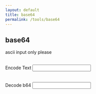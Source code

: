 ```yaml
---
layout: default
title: base64
permalink: /tools/base64
---
```


<script type="text/javascript" src="/scripts/b64.js"></script>

## base64

<p>ascii input only please</p>
<br>
<label for="decInput">Encode Text</label>
<input type="text" id="decInput" onkeyup="b64Encode()" onkeydown="b64Encode()" onchange="b64Encode()">
<br>
<span id="enc"></span>
<br>
<br>
<label for="encInput">Decode b64</label>
<input type="text" id="encInput" onkeyup="b64Decode()" onkeydown="b64Decode()" onchange="b64Decode()">
<br>
<span id="dec"></span>
